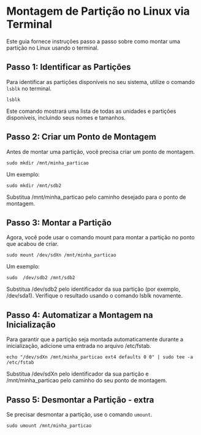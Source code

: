 # Montagem de Partição no Linux via Terminal

Este guia fornece instruções passo a passo sobre como montar uma partição no Linux usando o terminal.

## Passo 1: Identificar as Partições

Para identificar as partições disponíveis no seu sistema, utilize o comando `lsblk` no terminal.

```
lsblk
```
Este comando mostrará uma lista de todas as unidades e partições disponíveis, incluindo seus nomes e tamanhos.

## Passo 2: Criar um Ponto de Montagem
Antes de montar uma partição, você precisa criar um ponto de montagem.

```
sudo mkdir /mnt/minha_particao
```
Um exemplo:
```
sudo mkdir /mnt/sdb2
```
Substitua /mnt/minha_particao pelo caminho desejado para o ponto de montagem.

## Passo 3: Montar a Partição
Agora, você pode usar o comando mount para montar a partição no ponto que acabou de criar.

```
sudo mount /dev/sdXn /mnt/minha_particao
```
Um exemplo:
```
sudo  /dev/sdb2 /mnt/sdb2
```
Substitua /dev/sdb2 pelo identificador da sua partição (por exemplo, /dev/sda1). Verifique o resultado usando o comando lsblk novamente.

## Passo 4: Automatizar a Montagem na Inicialização
Para garantir que a partição seja montada automaticamente durante a inicialização, adicione uma entrada no arquivo /etc/fstab.

```
echo "/dev/sdXn /mnt/minha_particao ext4 defaults 0 0" | sudo tee -a /etc/fstab
```
Substitua /dev/sdXn pelo identificador da sua partição e /mnt/minha_particao pelo caminho do seu ponto de montagem.

## Passo 5: Desmontar a Partição - extra 
Se precisar desmontar a partição, use o comando `umount`.

```
sudo umount /mnt/minha_particao
```
